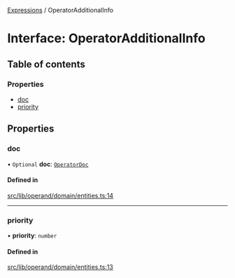 [Expressions](../README.md) / OperatorAdditionalInfo

# Interface: OperatorAdditionalInfo

## Table of contents

### Properties

- [doc](OperatorAdditionalInfo.md#doc)
- [priority](OperatorAdditionalInfo.md#priority)

## Properties

### doc

• `Optional` **doc**: [`OperatorDoc`](OperatorDoc.md)

#### Defined in

[src/lib/operand/domain/entities.ts:14](https://github.com/FlavioLionelRita/3xpr/blob/911c547/src/lib/operand/domain/entities.ts#L14)

___

### priority

• **priority**: `number`

#### Defined in

[src/lib/operand/domain/entities.ts:13](https://github.com/FlavioLionelRita/3xpr/blob/911c547/src/lib/operand/domain/entities.ts#L13)

